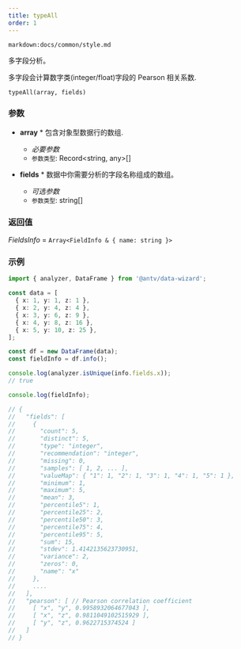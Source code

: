 ```yaml
---
title: typeAll
order: 1
---
```


`markdown:docs/common/style.md`

<div class="doc-md">

多字段分析。

多字段会计算数字类(integer/float)字段的 Pearson 相关系数.

```sign
typeAll(array, fields)
```

### 参数

* **array** * 包含对象型数据行的数组.
  * _必要参数_
  * `参数类型`: Record<string, any>[]

* **fields** * 数据中你需要分析的字段名称组成的数组。
  * _可选参数_
  * `参数类型`: string[]

### 返回值

*FieldsInfo* = `Array<FieldInfo & { name: string }>`

### 示例

```ts
import { analyzer, DataFrame } from '@antv/data-wizard';

const data = [
  { x: 1, y: 1, z: 1 },
  { x: 2, y: 4, z: 4 },
  { x: 3, y: 6, z: 9 },
  { x: 4, y: 8, z: 16 },
  { x: 5, y: 10, z: 25 },
];

const df = new DataFrame(data);
const fieldInfo = df.info();

console.log(analyzer.isUnique(info.fields.x));
// true

console.log(fieldInfo);

// {
//   "fields": [
//     {
//       "count": 5,
//       "distinct": 5,
//       "type": "integer",
//       "recommendation": "integer",
//       "missing": 0,
//       "samples": [ 1, 2, ... ],
//       "valueMap": { "1": 1, "2": 1, "3": 1, "4": 1, "5": 1 },
//       "minimum": 1,
//       "maximum": 5,
//       "mean": 3,
//       "percentile5": 1,
//       "percentile25": 2,
//       "percentile50": 3,
//       "percentile75": 4,
//       "percentile95": 5,
//       "sum": 15,
//       "stdev": 1.4142135623730951,
//       "variance": 2,
//       "zeros": 0,
//       "name": "x"
//     },
//     ....
//   ],
//   "pearson": [ // Pearson correlation coefficient
//     [ "x", "y", 0.9958932064677043 ],
//     [ "x", "z", 0.9811049102515929 ],
//     [ "y", "z", 0.9622715374524 ]
//   ]
// }
```


</div>
